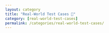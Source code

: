 ```yaml
---
layout: category
title: "Real-World Test Cases 🧬"
category: [real-world-test-cases]
permalink: /categories/real-world-test-cases/
---
```

 
 
